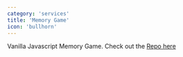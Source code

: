 ```yaml
---
category: 'services'
title: 'Memory Game'
icon: 'bullhorn'
---
```

Vanilla Javascript Memory Game. Check out the [Repo here](https://github.com/sokradyschey/memory-game)